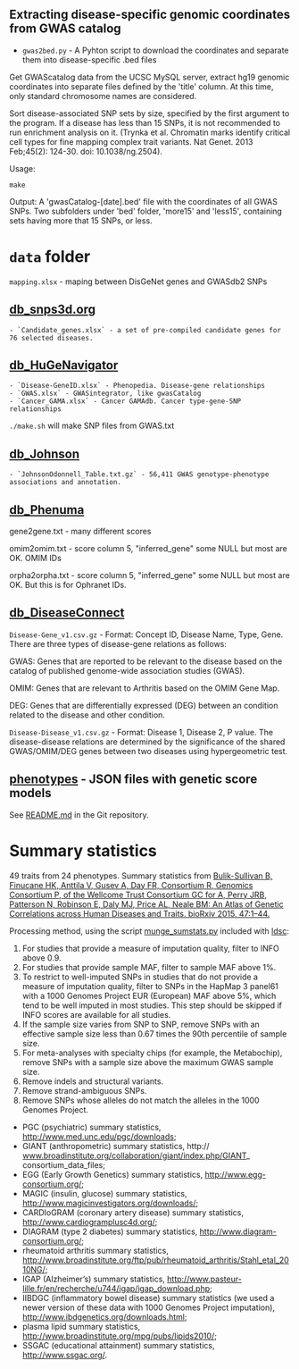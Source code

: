 ## Extracting disease-specific genomic coordinates from GWAS catalog

* `gwas2bed.py` - A Pyhton script to download the coordinates and separate them into disease-specific .bed files

Get GWAScatalog data from the UCSC MySQL server, extract hg19 genomic coordinates into separate files defined by the 'title' column. At this time, only standard chromosome names are considered.

Sort disease-associated SNP sets by size, specified by the first argument to the program. If a disease has less than 15 SNPs, it is not recommended to run enrichment analysis on it.  (Trynka et al. Chromatin marks identify critical cell types  for fine mapping complex trait variants. Nat Genet. 2013 Feb;45(2): 124-30. doi: 10.1038/ng.2504).

Usage:
```
make
```

Output: A 'gwasCatalog-[date].bed' file with the coordinates of all GWAS SNPs. Two subfolders under 'bed' folder, 'more15' and 'less15', containing sets having more that 15 SNPs, or less.

`data` folder
===

`mapping.xlsx` - maping between DisGeNet genes and GWASdb2 SNPs

[db_snps3d.org](http://www.snps3d.org/download/)
---
	- `Candidate_genes.xlsx` - a set of pre-compiled candidate genes for 76 selected diseases. 

[db_HuGeNavigator](http://64.29.163.162:8080/HuGENavigator/downloadCenter.do)
---
	- `Disease-GeneID.xlsx` - Phenopedia. Disease-gene relationships
	- `GWAS.xlsx` - GWASintegrator, like gwasCatalog
	- `Cancer_GAMA.xlsx` - Cancer GAMAdb. Cancer type-gene-SNP relationships

`./make.sh` will make SNP files from GWAS.txt

[db_Johnson](http://www.biomedcentral.com/1471-2350/10/6)
---
	- `JohnsonOdonnell_Table.txt.gz` - 56,411 GWAS genotype-phenotype associations and annotation.

[db_Phenuma](http://cath.gisum.uma.es:8080/Phenuma/resources/networks/phenuma_networks.zip)
---

gene2gene.txt - many different scores

omim2omim.txt - score column 5, "inferred_gene" some NULL but most are OK. OMIM IDs

orpha2orpha.txt - score column 5, "inferred_gene" some NULL but most are OK. But this is for Ophranet IDs.

[db_DiseaseConnect](http://disease-connect.org/)
---

`Disease-Gene_v1.csv.gz` - Format: Concept ID, Disease Name, Type, Gene. There are three types of disease-gene relations as follows:

GWAS: Genes that are reported to be relevant to the disease based on the catalog of published genome-wide association studies (GWAS).

OMIM: Genes that are relevant to Arthritis based on the OMIM Gene Map.

DEG: Genes that are differentially expressed (DEG) between an condition related to the disease and other condition.

`Disease-Disease_v1.csv.gz` - Format: Disease 1, Disease 2, P value. The disease-disease relations are determined by the significance of the shared GWAS/OMIM/DEG genes between two diseases using hypergeometric test.

[phenotypes](https://github.com/joepickrell/phenotypes) - JSON files with genetic score models
---

See [README.md](https://github.com/joepickrell/phenotypes/blob/master/README.md) in the Git repository.

# Summary statistics

49 traits from 24 phenotypes. Summary statistics from [Bulik-Sullivan B, Finucane HK, Anttila V, Gusev A, Day FR, Consortium R, Genomics Consortium P, of the Wellcome Trust Consortium GC for A, Perry JRB, Patterson N, Robinson E, Daly MJ, Price AL, Neale BM: An Atlas of Genetic Correlations across Human Diseases and Traits. bioRxiv 2015, 47:1–44.](http://www.nature.com/ng/journal/v47/n11/full/ng.3406.html#supplementary-information)

Processing method, using the script [munge_sumstats.py](https://github.com/bulik/ldsc/blob/master/munge_sumstats.py) included with [ldsc](https://github.com/bulik/ldsc):

1. For studies that provide a measure of imputation quality, filter to INFO above 0.9.
2. For studies that provide sample MAF, filter to sample MAF above 1%.
3. To restrict to well-imputed SNPs in studies that do not provide a measure of imputation quality, filter to SNPs in the HapMap 3 panel61 with a 1000 Genomes Project EUR (European) MAF above 5%, which tend to be well imputed in most studies. This step should be skipped if INFO scores are available for all studies.
4. If the sample size varies from SNP to SNP, remove SNPs with an effective sample size less than 0.67 times the 90th percentile of sample size.
5. For meta-analyses with specialty chips (for example, the Metabochip), remove SNPs with a sample size above the maximum GWAS sample size.
6. Remove indels and structural variants.
7. Remove strand-ambiguous SNPs.
8. Remove SNPs whose alleles do not match the alleles in the 1000 Genomes Project.

- PGC (psychiatric) summary statistics, http://www.med.unc.edu/pgc/downloads;
- GIANT (anthropometric) summary statistics, http:// www.broadinstitute.org/collaboration/giant/index.php/GIANT_ consortium_data_files; 
- EGG (Early Growth Genetics) summary statistics, http://www.egg-consortium.org/; 
- MAGIC (insulin, glucose) summary statistics, http://www.magicinvestigators.org/downloads/; 
- CARDIoGRAM (coronary artery disease) summary statistics, http://www.cardiogramplusc4d.org/; 
- DIAGRAM (type 2 diabetes) summary statistics, http://www.diagram-consortium.org/; 
- rheumatoid arthritis summary statistics, http://www.broadinstitute.org/ftp/pub/rheumatoid_arthritis/Stahl_etal_2010NG/; 
- IGAP (Alzheimer’s) summary statistics, http://www.pasteur-lille.fr/en/recherche/u744/igap/igap_download.php; 
- IIBDGC (inflammatory bowel disease) summary statistics (we used a newer version of these data with 1000 Genomes Project imputation), http://www.ibdgenetics.org/downloads.html; 
- plasma lipid summary statistics, http://www.broadinstitute.org/mpg/pubs/lipids2010/; 
- SSGAC (educational attainment) summary statistics, http://www.ssgac.org/.